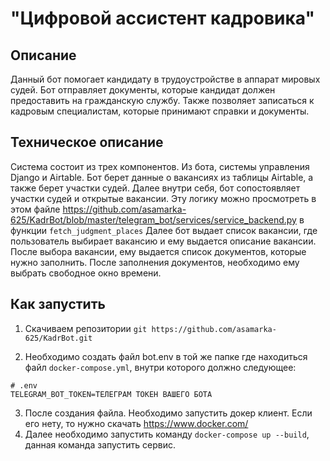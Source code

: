 # "Цифровой ассистент кадровика"

## Описание
Данный бот помогает кандидату в трудоустройстве в аппарат мировых судей. Бот отправляет документы, которые кандидат должен предоставить
на гражданскую службу. Также позволяет записаться к кадровым специалистам, которые принимают справки и документы.

## Техническое описание
Система состоит из трех компонентов. Из бота, системы управления Django и Airtable. Бот берет данные о вакансиях из таблицы Airtable,
а также берет участки судей. Далее внутри себя, бот сопостоявляет участки судей и открытые вакансии. Эту логику можно просмотреть в этом файле 
https://github.com/asamarka-625/KadrBot/blob/master/telegram_bot/services/service_backend.py в  функции `fetch_judgment_places`
Далее бот выдает список вакансии, где пользователь выбирает вакансию и ему выдается описание вакансии. После выбора вакансии, ему выдается список документов, которые нужно заполнить. 
После заполнения документов, необходимо ему выбрать свободное окно времени.

## Как запустить
1. Скачиваем репозитории
`git https://github.com/asamarka-625/KadrBot.git` 

2. Необходимо создать файл bot.env в той же папке где находиться файл `docker-compose.yml`, внутри которого должно следующее:
```
# .env
TELEGRAM_BOT_TOKEN=ТЕЛЕГРАМ ТОКЕН ВАШЕГО БОТА
```
3. После создания файла. Необходимо запустить докер клиент. Если его нету, то нужно скачать https://www.docker.com/
4. Далее необходимо запустить команду `docker-compose up --build`, данная команда запустить сервис. 
